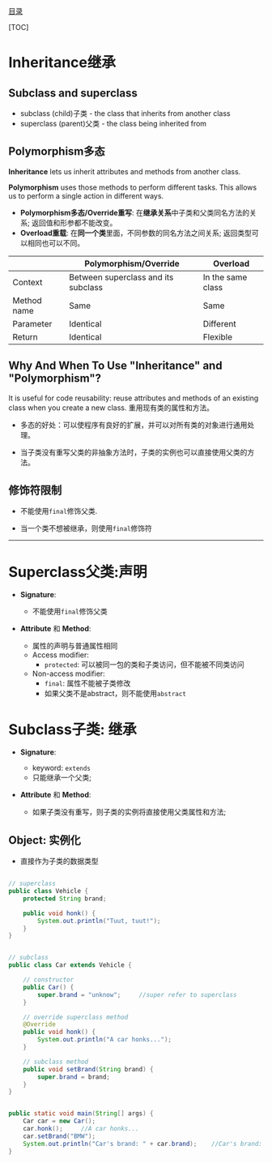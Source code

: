 [目录](/summary/java_note.md)

[TOC]

# Inheritance继承


## Subclass and superclass

- subclass (child)子类 - the class that inherits from another class
- superclass (parent)父类 - the class being inherited from


## Polymorphism多态

**Inheritance** lets us inherit attributes and methods from another class. 

**Polymorphism** uses those methods to perform different tasks. This allows us to perform a single action in different ways.

- **Polymorphism多态/Override重写**: 在**继承关系**中子类和父类同名方法的关系; 返回值和形参都不能改变。
- **Overload重载**: 在**同一个类**里面，不同参数的同名方法之间关系; 返回类型可以相同也可以不同。

||Polymorphism/Override|Overload|
|---|---|---|
|Context|Between superclass and its subclass|In the same class|
|Method name|Same|Same|
|Parameter|Identical|Different|
|Return|Identical|Flexible|


## Why And When To Use "Inheritance" and "Polymorphism"?

It is useful for code reusability: reuse attributes and methods of an existing class when you create a new class.
重用现有类的属性和方法。

- 多态的好处：可以使程序有良好的扩展，并可以对所有类的对象进行通用处理。

- 当子类没有重写父类的非抽象方法时，子类的实例也可以直接使用父类的方法。


## 修饰符限制

- 不能使用`final`修饰父类.

- 当一个类不想被继承，则使用`final`修饰符

***

# Superclass父类:声明

- **Signature**: 
    - 不能使用`final`修饰父类

- **Attribute** 和 **Method**:
    - 属性的声明与普通属性相同
    - Access modifier:
        - `protected`: 可以被同一包的类和子类访问，但不能被不同类访问
    - Non-access modifier:
        - `final`: 属性不能被子类修改
        - 如果父类不是abstract，则不能使用`abstract`


# Subclass子类: 继承

- **Signature**: 
    - keyword: `extends`
    - 只能继承一个父类;

- **Attribute** 和 **Method**:
    - 如果子类没有重写，则子类的实例将直接使用父类属性和方法;

## Object: 实例化

- 直接作为子类的数据类型


```java

// superclass
public class Vehicle {
    protected String brand;

    public void honk() {
        System.out.println("Tuut, tuut!");
    }
}


// subclass
public class Car extends Vehicle {

    // constructor
    public Car() {
        super.brand = "unknow";     //super refer to superclass
    }

    // override superclass method
    @Override
    public void honk() {
        System.out.println("A car honks...");
    }

    // subclass method
    public void setBrand(String brand) {
        super.brand = brand;
    }
}


public static void main(String[] args) {
    Car car = new Car();
    car.honk();     //A car honks...
    car.setBrand("BMW");
    System.out.println("Car's brand: " + car.brand);    //Car's brand: BMW
}

```





